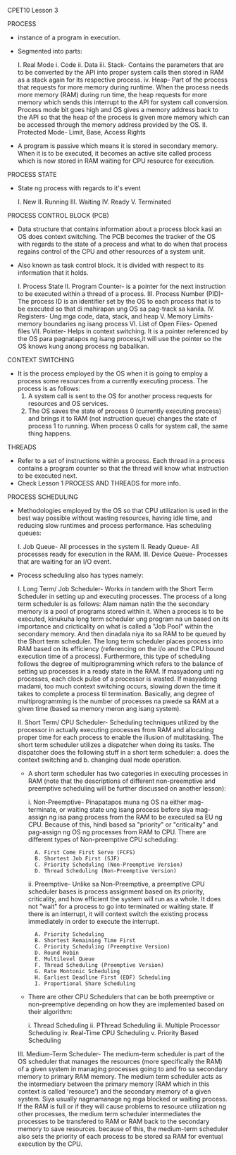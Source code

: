 CPET10 Lesson 3

PROCESS
- instance of a program in execution.
- Segmented into parts: 

	I. Real Mode
		i. Code
		ii. Data
		iii. Stack- Contains the parameters that are to be converted by the API into proper system calls then stored in RAM as a stack again for its respective process.
		iv. Heap- Part of the process that requests for more memory during runtime. When the process needs more memory (RAM) during run time, the heap requests for more memory which sends this interrupt to the API for system call conversion. Process mode bit goes high and OS gives a memory address back to the API so that the heap of the process is given more memory which can be accessed through the memory address provided by the OS.
	II. Protected Mode- Limit, Base, Access Rights

- A program is passive which means it is stored in secondary memory. When it is to be executed, it becomes an active site called  process which is now stored in RAM waiting for CPU resource for execution.

PROCESS STATE
- State ng process with regards to it's event

	I. New
	II. Running
	III. Waiting
	IV. Ready
	V. Terminated

PROCESS CONTROL BLOCK (PCB)
- Data structure that contains information about a process block kasi an OS does context switching. The PCB becomes the tracker of the OS with regards to the state of a process and what to do when that process regains control of the CPU and other resources of a system unit.
- Also known as task control block. It is divided with respect to its information that it holds.
	
	I. Process State
	II. Program Counter- is a pointer for the next instruction to be executed within a thread of a process.
	III. Process Number (PID)- The process ID is an identifier set by the OS to each process that is to be executed so that di mahirapan ung OS sa pag-track sa kanila.
	IV. Registers- Ung mga code, data, stack, and heap
	V. Memory Limits- memory boundaries ng isang process
	VI. List of Open Files- Opened files
	VII. Pointer- Helps in context switching. It is a pointer referenced by the OS para pagnatapos ng isang process,it will use the pointer so the OS knows kung anong process ng babalikan.

CONTEXT SWITCHING
- It is the process employed by the OS when it is going to employ a process some resources from a currently executing process. The process is as follows:
	1. A system call is sent to the OS for another process requests for resources and OS services.
	2. The OS saves the state of process 0 (currently executing process) and brings it to RAM (not instruction queue) changes the state of process 1 to running. When process 0 calls for system call, the same thing happens.

THREADS
- Refer to a set of instructions within a process. Each thread in a process contains a program counter so that the thread will know what instruction to be executed next. 
- Check Lesson 1 PROCESS AND THREADS for more info.

PROCESS SCHEDULING 
- Methodologies employed by the OS so that CPU utilization is used in the best way possible without wasting resources, having idle time, and reducing slow runtimes and process performance. Has scheduling queues:

	I. Job Queue- All processes in the system
	II. Ready Queue- All processes ready for execution in the RAM.
	III. Device Queue- Processes that are waiting for an I/O event. 

- Process scheduling also has types namely:

	I. Long Term/ Job Scheduler- Works in tandem with the Short Term Scheduler in setting up and executing processes. The process of a long term scheduler is as follows: Alam naman natin the the secondary memory is a pool of programs stored within it. When a process is to be executed, kinukuha long term scheduler ung program na un based on its importance and cricticality on what is called a "Job Pool" within the secondary memory. And then dinadala niya ito sa RAM to be queued by the Short term scheduler. The long term scheduler places process into RAM based on its efficiency (referencing on the i/o and the CPU bound execution time of a process). Furthermore, this type of scheduling follows the degree of multiprogramming which refers to the balance of setting up processes in a ready state in the RAM. If masyadong unti ng processes, each clock pulse of a processor is wasted. If masyadong madami, too much context switching occurs, slowing down the time it takes to complete a process til termination. Basically, ang degree of multiprogramming is the number of processes na pwede sa RAM at a given time (based sa memory meron ang isang system).
	
	II. Short Term/ CPU Scheduler- Scheduling techniques utilized by the processor in actually executing processes from RAM and allocating proper time for each process to enable the illusion of multitasking. The short term scheduler utilizes a dispatcher when doing its tasks. The dispatcher does the following stuff in a short term scheduler: a. does the context switching and b. changing dual mode operation.
	- A short term scheduler has two categories in executing processes in RAM (note that the descriptions of different non-preemptive and preemptive scheduling will be further discussed on another lesson):

		i. Non-Preemptive- Pinapatapos muna ng OS na either mag-terminate, or waiting state ung isang process before siya mag-assign ng isa pang process from the RAM to be executed sa EU ng CPU. Because of this, hindi based sa "priority" or "criticality" and pag-assign ng OS ng processes from RAM to CPU. There are different types of Non-preemptive CPU scheduling:
		
			A. First Come First Serve (FCFS)
			B. Shortest Job First (SJF)
			C. Priority Scheduling (Non-Preemptive Version)
			D. Thread Scheduling (Non-Preemptive Version)
	
		ii. Preemptive- Unlike sa Non-Preemptive, a preemptive CPU scheduler bases is process assignment based on its priority, criticality, and how efficient the system will run as a whole. It does not "wait" for a process to go into terminated or waiting state. If there is an interrupt, it will context switch the existing process immediately in order to execute the interrupt. 

			A. Priority Scheduling
			B. Shortest Remaining Time First
			C. Priority Scheduling (Preemptive Version)
			D. Round Robin
			E. Multilevel Queue
			F. Thread Scheduling (Preemptive Version)
			G. Rate Montonic Scheduling
			H. Earliest Deadline First (EDF) Scheduling
			I. Proportional Share Scheduling
	
	- There are other CPU Schedulers that can be both preemptive or non-preemptive depending on how they are implemented based on their algorithm:
		
		i. Thread Scheduling
		ii. PThread Scheduling
		iii. Multiple Processor Scheduling
		iv. Real-Time CPU Scheduling
		v. Priority Based Scheduling
	
	III. Medium-Term Scheduler- The medium-term scheduler is part of the OS scheduler that manages the resources (more specifically the RAM) of a given system in managing processes going to and fro sa secondary memory to primary RAM memory. The medium term scheduler acts as the intermediary between the primary memory (RAM which in this context is called 'resource') and the secondary memory of a given system. Siya usually nagmamanage ng mga blocked or waiting process. If the RAM is full or if they will cause problems to resource utilization ng other processes, the medium term scheduler intermediates the processes to be transfered to RAM or RAM back to the secondary memory to save resources. because of this, the medium-term scheduler also sets the priority of each process to be stored sa RAM for eventual execution by the CPU. 
